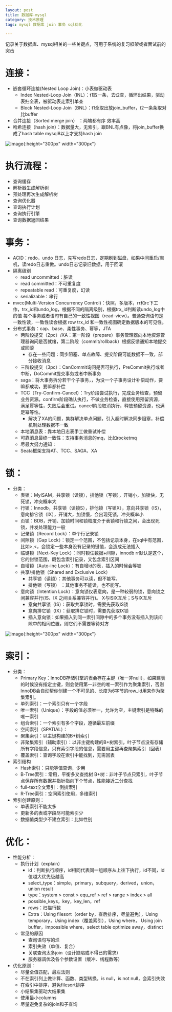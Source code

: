 ```yaml
---
layout: post
title: 数据库-mysql
category: 技术原理
tags: mysql 数据库 join 事务 sql优化

---
```

记录关于数据库、mysql相关的一些关键点，可用于系统的复习框架或者面试前的突击

# 连接：

- 嵌套循环连接(Nested Loop Join)：小表做驱动表
    - Index Nested-Loop Join（INL）：t1取一条，去t2查，循环出结果，驱动表扫全表，被驱动表走索引单查
    - Block Nested-Loop Join（BNL）：t1全取出放join_buffer，t2一条条取对比buffer
- 合并连接（Sorted merge join）	：两端都有序 效率高
- 哈希连接（hash join）：数据量大，无索引，跟BNL有点像，将join_buffer换成了hash table
mysql8以上才支持hash join

![image](/assets/imgs/mysql-join.png){:height="300px" width="300px"}

# 执行流程：
- 查询缓存
- 解析器生成解析树
- 预处理再次生成解析树
- 查询优化器
- 查询执行计划
- 查询执行引擎
- 查询数据返回结果

# 事务：
- ACID：redo，undo 日志，先写redo日志，定期刷到磁盘，如果中间重启/宕机，读redo日志重做。undo日志记录旧数据，用于回滚
- 隔离级别
    - read uncommitted：脏读
    - read committed：不可重复度
    - repeatable read：可重复度，幻读
    - serializable：串行
- mvcc(Multi-Version Concurrency Control)：快照，多版本，rr和rc下工作，trx_id和undo_log，根据不同的隔离级别，根据trx_id判断读undo_log中的值
每个事务或者语句有自己的一致性视图（read-view）。普通查询语句是一致性读，一致性读会根据 row trx_id 和一致性视图确定数据版本的可见性。
- 分布式事务：cap、base、柔性事务、幂等，JTA
    - 两阶段提交（2pc）/XA：第一阶段（prepare）事务管理器向本地资源管理器询问是否就绪，第二阶段（commit/rollback）根据反馈通知本地提交或回滚
        - 存在一些问题：同步阻塞、单点故障、提交阶段可能数据不一致，部分接收消息
    - 三阶段提交（3pc）：CanCommit询问是否可执行，PreCommit执行或者中断，DoCommit提交事务或者中断事务
    - saga：将大事务拆分若干个子事务，，为没一个子事务设计补偿动作，要嘛都成功，要嘛都补偿
    - TCC（Try-Confirm-Cancel）：Try阶段尝试执行，完成业务检查，预留业务资源。confirm阶段确认执行，不做业务检查，直接使用预留资源，满足幂等性，失败后会重试。cancel阶段取消执行，释放预留资源，也满足幂等性。
        - 解决了XA的问题，集群解决单点问题，引入超时解决同步阻塞，补偿机制处理数据不一致
    - 本地消息表：靠本地日志表手工做重试补偿
    - 可靠消息最终一致性：支持事务消息的mq，比如rocketmq
    - 尽最大努力通知：
    - Seata框架支持AT、TCC、SAGA、XA

# 锁：
- 分类：
    - 表锁：MyISAM，共享锁（读锁），排他锁（写锁），开销小，加锁快，无死锁，冲突概率大
    - 行锁：Innodb，共享锁（读锁S），排他锁（写锁X），意向共享锁（IS），意向排它锁（IX），开销大，加锁慢，会出现死锁，冲突概率小
    - 页锁：BDB，开销、加锁时间和锁粒度介于表锁和行锁之间，会出现死锁，并发处理能力一般
    - 记录锁（Record Lock）：单个行记录锁
    - 间隙锁（Gap Lock）：锁定一个范围，不包括记录本身，在sql中有范围，比如>,<，会锁定一些本身没有记录的键值，会造成无法插入
    - 临键锁（Next-Key Lock）：同时锁住数据+间隙，innodb rr默认是这个，它的封锁范围，既包含索引记录，又包含索引区间
    - 自增锁（Auto-inc Lock）：有自增id的表，插入的时候会等锁
    - 共享/排他锁（Shared and Exclusive Lock）
        - 共享锁（读锁）：其他事务可以读，但不能写。
        - 排他锁（写锁） ：其他事务不能读，也不能写。
    - 意向锁（Intention Lock）：意向锁仅表意向，是一种较弱的锁，意向锁之间兼容并行(IS、IX 之间关系兼容并行)。 X与ISIX互斥；S与IX互斥
        - 意向共享锁（IS）：获取共享锁时，需要先获取IS锁
        - 意向排它锁（IX）：获取排它锁时，需要先获取IX锁
        - 插入意向锁：如果插入到同一索引间隙中的多个事务没有插入到该间隙中的相同位置，则它们不需要等待对方
        
![image](/assets/imgs/mysql-lock.png){:height="300px" width="300px"}

# 索引：
- 分类：
    - Primary Key：InnoDB存储引擎的表会存在主键（唯一非null），如果建表的时候没有指定主键，则会使用第一非空的唯一索引作为聚集索引，否则InnoDB会自动帮你创建一个不可见的、长度为6字节的row_id用来作为聚集索引。
    - 单列索引：一个索引只有一个字段
    - 唯一索引（Unique）：字段的值必须唯一，允许为空，主键索引是特殊的唯一索引
    - 组合索引：一个索引有多个字段，遵循最左前缀
    - 空间索引（SPATIAL）：
    - 聚集索引：以主键构建的B+树索引
    - 非聚集索引（辅助索引）：以非主键构建的B+树索引，叶子节点没有存储所有字段信息，只有索引字段的信息，需要用主键再查聚集索引（回表）
    - 覆盖索引：查询字段在索引中能找到，无需回表
- 索引结构
    - Hash索引：只能等值查询，少用
    - B-Tree索引：常用，平衡多叉查找树  B+树：非叶子节点只索引，叶子节点保存所有数据并指针指向下个节点，性能接近二分查找
    - full-text全文索引：倒排索引
    - R-Tree索引：空间索引使用，多维索引
- 索引创建原则：
    - 单表索引不能太多
    - 更新多的表或字段尽可能索引少
    - 数据值类型少不建立索引：比如性别

# 优化：
- 性能分析：
    - 执行计划（explain）
        - id：判断执行顺序，id相同代表同一组顺序从上往下执行，id不同，id值越大优先级越高
        - select_type：simple，primary，subquery，derived，union，union result
        - type：system > const > equ_ref > ref > range > index > all
        - possible_keys，key，key_len，ref
        - rows：扫描行数
        - Extra：Using filesort（order by，查后排序，尽量避免），Using temporary，Using index（覆盖索引），Using where， Using join buffer，impossible where，select table optimize away，distinct
    - 常见的原因
        - 查询语句写的烂
        - 索引失效（单值、复合）
        - 关联查询太多join（设计缺陷或不得已的需求）
        - 服务器调优及各个参数设置（缓冲、线程数等）
- 优化原则：
    - 尽量全值匹配，最左法则
    - 不在索引列上做计算、函数、类型转换，is null，is not null，会索引失效
    - 在索引中排序，避免filesort排序
    - 小结果集驱动大结果集
    - 使用最小columns
    - 尽量避免复杂的join和子查询
